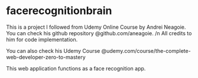 # facerecognitionbrain

This is a project I followed from Udemy Online Course by Andrei Neagoie.
You can check his github repository @github.com/aneagoie. /n
All credits to him for code implementation.

You can also check his Udemy Course @udemy.com/course/the-complete-web-developer-zero-to-mastery

This web application functions as a face recognition app.
